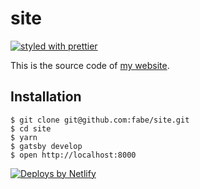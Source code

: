 # site
[![styled with prettier](https://img.shields.io/badge/styled_with-prettier-ff69b4.svg)](https://github.com/prettier/prettier)

This is the source code of [my website](https://fabianschultz.com).

## Installation
    $ git clone git@github.com:fabe/site.git
    $ cd site
    $ yarn
    $ gatsby develop
    $ open http://localhost:8000

[![Deploys by Netlify](https://www.netlify.comhttps://res.cloudinary.com/netlify/image/upload/w_auto,c_scale/global/badges/netlify-dark.svg)](https://www.netlify.com)

